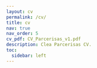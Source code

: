 ```yaml
---
layout: cv
permalink: /cv/
title: cv
nav: true
nav_order: 5
cv_pdf: CV_Parcerisas_v1.pdf
description: Clea Parcerisas CV.
toc:
  sidebar: left
---
```

